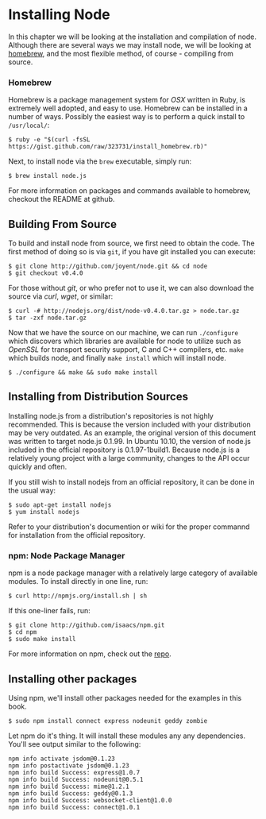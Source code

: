 
# Installing Node

In this chapter we will be looking at the installation and compilation of node. Although there are several ways we may install node, we will be looking at [homebrew](http://github.com/mxcl/homebrew), and the most flexible method, of course - compiling from source.

### Homebrew

Homebrew is a package management system for _OSX_ written in Ruby, is extremely well adopted, and easy to use.  Homebrew can be installed in a number of ways.  Possibly the easiest way is to perform a quick install to `/usr/local/`:

	$ ruby -e "$(curl -fsSL https://gist.github.com/raw/323731/install_homebrew.rb)"

Next, to install node via the `brew` executable, simply run:

	$ brew install node.js

For more information on packages and commands available to homebrew, checkout the README at github.

## Building From Source

To build and install node from source, we first need to obtain the code. The first method of doing so is
via `git`, if you have git installed you can execute:

    $ git clone http://github.com/joyent/node.git && cd node
    $ git checkout v0.4.0

For those without _git_, or who prefer not to use it, we can also download the source via _curl_, _wget_, or similar:

    $ curl -# http://nodejs.org/dist/node-v0.4.0.tar.gz > node.tar.gz
    $ tar -zxf node.tar.gz

Now that we have the source on our machine, we can run `./configure` which discovers which libraries are available for node to utilize such as _OpenSSL_ for transport security support, C and C++ compilers, etc. `make` which builds node, and finally `make install` which will install node.

    $ ./configure && make && sudo make install

## Installing from Distribution Sources

Installing node.js from a distribution's repositories is not highly recommended.  This is because the version included with your distribution may be very outdated.  As an example, the original version of this document was written to target node.js 0.1.99.  In Ubuntu 10.10, the version of node.js included in the official repository is 0.1.97-1build1.  Because node.js is a relatively young project with a large community, changes to the API occur quickly and often.

If you still wish to install nodejs from an official repository, it can be done in the usual way:

    $ sudo apt-get install nodejs
    $ yum install nodejs

Refer to your distribution's documention or wiki for the proper commannd for installation from the official repository.

### npm: Node Package Manager

npm is a node package manager with a relatively large category of available modules.  To install directly in one line, run:

	$ curl http://npmjs.org/install.sh | sh

If this one-liner fails, run:

	$ git clone http://github.com/isaacs/npm.git
	$ cd npm
	$ sudo make install

For more information on npm, check out the [repo](https://github.com/isaacs/npm).

## Installing other packages

Using npm, we'll install other packages needed for the examples in this book.

	$ sudo npm install connect express nodeunit geddy zombie

Let npm do it's thing.  It will install these modules any any dependencies.  You'll see output similar to the following:

	npm info activate jsdom@0.1.23
	npm info postactivate jsdom@0.1.23
	npm info build Success: express@1.0.7
	npm info build Success: nodeunit@0.5.1
	npm info build Success: mime@1.2.1
	npm info build Success: geddy@0.1.3
	npm info build Success: websocket-client@1.0.0
	npm info build Success: connect@1.0.1

